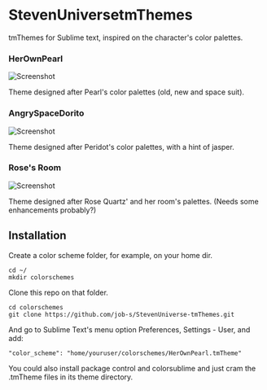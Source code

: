 # StevenUniversetmThemes

tmThemes for Sublime text, inspired on the character's color palettes.

### HerOwnPearl
![Screenshot](http://i.imgur.com/zTJc6uD.png)

Theme designed after Pearl's color palettes (old, new and space suit).

### AngrySpaceDorito
![Screenshot](http://i.imgur.com/92tcIi2.png)

Theme designed after Peridot's color palettes, with a hint of jasper.

### Rose's Room
![Screenshot](http://i.imgur.com/3oLhZKX.png)

Theme designed after Rose Quartz' and her room's palettes. (Needs some enhancements probably?)


## Installation

Create a color scheme folder, for example, on your home dir.

	cd ~/
	mkdir colorschemes

Clone this repo on that folder.

	cd colorschemes
	git clone https://github.com/job-s/StevenUniverse-tmThemes.git

And go to Sublime Text's menu option Preferences, Settings - User, and add:

	"color_scheme": "home/youruser/colorschemes/HerOwnPearl.tmTheme"

You could also install package control and colorsublime and just cram the .tmTheme files in its theme directory.

